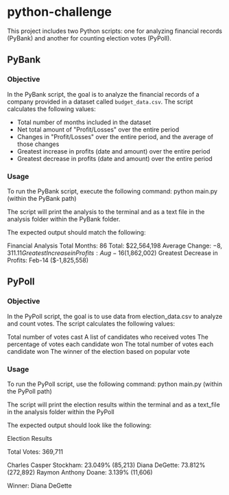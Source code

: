 # python-challenge
This project includes two Python scripts: one for analyzing financial records (PyBank) and another for counting election votes (PyPoll).

## PyBank

### Objective

In the PyBank script, the goal is to analyze the financial records of a company provided in a dataset called `budget_data.csv`. The script calculates the following values:

- Total number of months included in the dataset
- Net total amount of "Profit/Losses" over the entire period
- Changes in "Profit/Losses" over the entire period, and the average of those changes
- Greatest increase in profits (date and amount) over the entire period
- Greatest decrease in profits (date and amount) over the entire period

### Usage

To run the PyBank script, execute the following command: python main.py (within the PyBank path)

The script will print the analysis to the terminal and as a text file in the analysis folder within the PyBank folder. 

The expected output should match the following: 

Financial Analysis
Total Months: 86
Total: $22,564,198
Average Change: $-8,311.11
Greatest Increase in Profits: Aug-16 ($1,862,002)
Greatest Decrease in Profits: Feb-14 ($-1,825,558)


## PyPoll 

### Objective
In the PyPoll script, the goal is to use data from election_data.csv to analyze and count votes. The script calculates the following values:

Total number of votes cast
A list of candidates who received votes
The percentage of votes each candidate won
The total number of votes each candidate won
The winner of the election based on popular vote

### Usage
To run the PyPoll script, use the following command: python main.py (within the PyPoll path)

The script will print the election results within the terminal and as a text_file in the analysis folder within the PyPoll 

The expected output should look like the following: 

Election Results

Total Votes: 369,711

Charles Casper Stockham: 23.049% (85,213)
Diana DeGette: 73.812% (272,892)
Raymon Anthony Doane: 3.139% (11,606)

Winner: Diana DeGette

